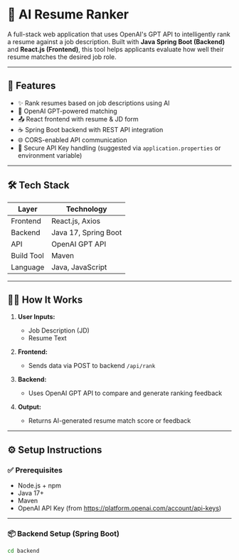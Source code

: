 # 🧠 AI Resume Ranker

A full-stack web application that uses OpenAI's GPT API to intelligently rank a resume against a job description. Built with **Java Spring Boot (Backend)** and **React.js (Frontend)**, this tool helps applicants evaluate how well their resume matches the desired job role.

---

## 🚀 Features

- ✨ Rank resumes based on job descriptions using AI
- 🔌 OpenAI GPT-powered matching
- 📤 React frontend with resume & JD form
- ☕ Spring Boot backend with REST API integration
- 🌐 CORS-enabled API communication
- 🔐 Secure API Key handling (suggested via `application.properties` or environment variable)

---

## 🛠️ Tech Stack

| Layer      | Technology           |
|------------|----------------------|
| Frontend   | React.js, Axios      |
| Backend    | Java 17, Spring Boot |
| API        | OpenAI GPT API       |
| Build Tool | Maven                |
| Language   | Java, JavaScript     |

---

## 🧑‍💻 How It Works

1. **User Inputs:**
   - Job Description (JD)
   - Resume Text

2. **Frontend:**
   - Sends data via POST to backend `/api/rank`

3. **Backend:**
   - Uses OpenAI GPT API to compare and generate ranking feedback

4. **Output:**
   - Returns AI-generated resume match score or feedback

---

## ⚙️ Setup Instructions

### ✅ Prerequisites

- Node.js + npm
- Java 17+
- Maven
- OpenAI API Key (from https://platform.openai.com/account/api-keys)

---

### 📦 Backend Setup (Spring Boot)

```bash
cd backend

